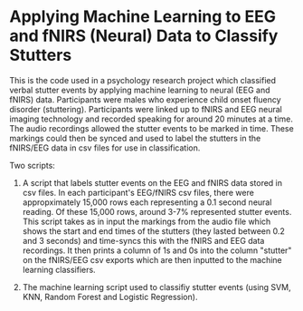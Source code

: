 # Applying Machine Learning to EEG and fNIRS (Neural) Data to Classify Stutters

This is the code used in a psychology research project which classified verbal stutter events by applying machine learning to neural (EEG and fNIRS) data. Participants were males who experience child onset fluency disorder (stuttering). Participants were linked up to fNIRS and EEG neural imaging technology and recorded speaking for around 20 minutes at a time. The audio recordings allowed the stutter events to be marked in time. These markings could then be synced and used to label the  stutters in the fNIRS/EEG data in csv files for use in classification.

Two scripts:

1. A script that labels stutter events on the EEG and fNIRS data stored in csv files. In each participant's EEG/fNIRS csv files, there were appropximately 15,000 rows each representing a 0.1 second neural reading. Of these 15,000 rows, around 3-7% represented stutter events. This script takes as in input the markings from the audio file which shows the start and end times of the stutters (they lasted between 0.2 and 3 seconds) and time-syncs this with the fNIRS and EEG data recordings. It then prints a column of 1s and 0s into the column "stutter" on the fNIRS/EEG csv exports which are then inputted to the machine learning classifiers.

2. The machine learning script used to classifiy stutter events (using SVM, KNN, Random Forest and Logistic Regression).
